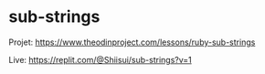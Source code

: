 # sub-strings
Projet: https://www.theodinproject.com/lessons/ruby-sub-strings

Live: https://replit.com/@Shiisui/sub-strings?v=1